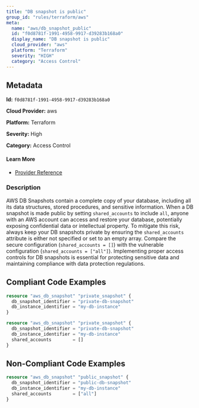 ```yaml
---
title: "DB snapshot is public"
group_id: "rules/terraform/aws"
meta:
  name: "aws/db_snapshot_public"
  id: "f0d8781f-1991-4958-9917-d39283b168a0"
  display_name: "DB snapshot is public"
  cloud_provider: "aws"
  platform: "Terraform"
  severity: "HIGH"
  category: "Access Control"
---
```

## Metadata

**Id:** `f0d8781f-1991-4958-9917-d39283b168a0`

**Cloud Provider:** aws

**Platform:** Terraform

**Severity:** High

**Category:** Access Control

#### Learn More

 - [Provider Reference](https://registry.terraform.io/providers/hashicorp/aws/latest/docs/resources/db_snapshot#shared_accounts-1)

### Description

 AWS DB Snapshots contain a complete copy of your database, including all its data structures, stored procedures, and sensitive information. When a DB snapshot is made public by setting `shared_accounts` to include `all`, anyone with an AWS account can access and restore your database, potentially exposing confidential data or intellectual property. To mitigate this risk, always keep your DB snapshots private by ensuring the `shared_accounts` attribute is either not specified or set to an empty array. Compare the secure configuration (`shared_accounts = []`) with the vulnerable configuration (`shared_accounts = ["all"]`). Implementing proper access controls for DB snapshots is essential for protecting sensitive data and maintaining compliance with data protection regulations.


## Compliant Code Examples
```terraform
resource "aws_db_snapshot" "private_snapshot" {
  db_snapshot_identifier = "private-db-snapshot"
  db_instance_identifier = "my-db-instance"
}

```

```terraform
resource "aws_db_snapshot" "private_snapshot" {
  db_snapshot_identifier = "private-db-snapshot"
  db_instance_identifier = "my-db-instance"
  shared_accounts        = []
}

```
## Non-Compliant Code Examples
```terraform
resource "aws_db_snapshot" "public_snapshot" {
  db_snapshot_identifier = "public-db-snapshot"
  db_instance_identifier = "my-db-instance"
  shared_accounts        = ["all"]
}

```